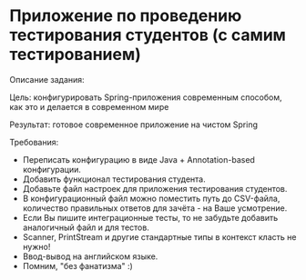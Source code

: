 # Приложение по проведению тестирования студентов (с самим тестированием)

Описание задания:

Цель: конфигурировать Spring-приложения современным способом, как это и делается в современном мире

Результат: готовое современное приложение на чистом Spring

Требования:
- Переписать конфигурацию в виде Java + Annotation-based конфигурации.
- Добавить функционал тестирования студента.
- Добавьте файл настроек для приложения тестирования студентов.
- В конфигурационный файл можно поместить путь до CSV-файла, количество правильных ответов для зачёта - на Ваше усмотрение.
- Если Вы пишите интеграционные тесты, то не забудьте добавить аналогичный файл и для тестов.
- Scanner, PrintStream и другие стандартные типы в контекст класть не нужно!
- Ввод-вывод на английском языке.
- Помним, "без фанатизма" :)
